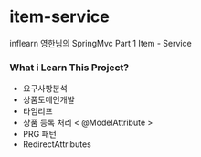 # item-service

inflearn 영한님의 SpringMvc Part 1 Item - Service

### What i Learn This Project?

- 요구사항분석
- 상품도메인개발
- 타임리프
- 상품 등록 처리  < @ModelAttribute >
- PRG 패턴
- RedirectAttributes

